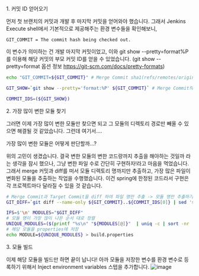 1\. 커밋 ID 얻어오기

먼저 첫 브랜치의 커밋과 개발 후 마지막 커밋을 얻어와야 했습니다. 그래서 Jenkins Execute shell에서 기본적으로 제공해주는 환경 변수들을 확인해보니,

`GIT_COMMIT = The commit hash being checked out.`

이 변수가 의미하는 건 개발 마지막 커밋이었고, 이와 git show --pretty=format%P를 이용해 해당 커밋의 부모 커밋 ID를 얻을 수 있었습니다.
(git show --pretty=format 옵션 정보 https://git-scm.com/docs/pretty-formats)
```bash
echo "GIT_COMMIT=${GIT_COMMIT}" # Merge Commit sha1(refs/remotes/origin/pr/PR_번호/merge)의 실제 Commit ID

GIT_SHOW=`git show --pretty='format:%P' ${GIT_COMMIT}` # Merge Commit의 Source Commit과 Target Commit을 출력

COMMIT_IDS=(${GIT_SHOW})
```
2\. 가장 많이 변한 모듈 찾기

그러면 이제 가장 많이 변한 모듈만 찾으면 되고 그 모듈의 디렉토리 경로만 빼올 수 있으면 해결될 것 같았습니다. 그런데 여기서....

가장 많이 변한 모듈은 어떻게 판단할까...?

위의 고민이 생겼습니다. 결국 변한 모듈의 변한 코드량까지 추출을 해야하는 것일까 라는 생각을 잠시 했으나, 그냥 변한 파일 수로 간단히 구현하자!라고 마음을 먹었습니다.
그래서 merge 커밋과 diff를 떠서 모듈 디렉토리 명까지만 추출하고, 가장 많은 파일이 변화된 모듈을 추출하는 작업을 수행했습니다. 이건 spring에 한정된 코드라서 구현은 각 프로젝트마다 달라질 수 있을 것 같습니다.
```bash
# Merge Commit과 Target Commit을 diff 하여 파일 명만 추출 -> 모듈 명만 추출하기 위해 문자열 처리 (Spring 프로젝트라서 src 폴더, pom.xml 상위 폴더로 지정)
GIT_DIFF=`git diff --name-only ${GIT_COMMIT}..${COMMIT_IDS[0]} | sed 's/\/src.*$//' | sed 's/\/pom.*$//'` 

IFS=$'\n' MODULES="$GIT_DIFF"
# 모듈 명이 가장 많이 나온 순서 대로 정렬
UNIQUE_MODULES=($(printf "%s\n" "${MODULES[@]}"  | uniq -c | sort -nr | awk '{printf "%s\n", $2}'))
# 해당 모듈을 properties에 저장
echo MODULE=${UNIQUE_MODULES} > build.properties
```
3\. 모듈 빌드

이제 해당 모듈을 빌드만 하면 끝이 납니다!
아까 모듈을 저장한 변수를 환경 변수로 등록하기 위해서 Inject environment variables 스텝을 추가합니다.
![image](https://user-images.githubusercontent.com/33619494/187606149-0b335415-f0f6-4da4-975b-d418a37b6553.png)
